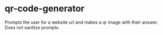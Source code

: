 # qr-code-generator
Prompts the user for a website url and makes a qr image with their answer. Does not sanitize prompts.